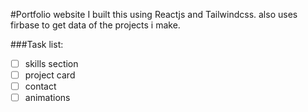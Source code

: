 #Portfolio website
I built this using Reactjs and Tailwindcss.
also uses firbase to get data of the projects i make.

###Task list:

- [ ] skills section
- [ ] project card 
- [ ] contact
- [ ] animations
